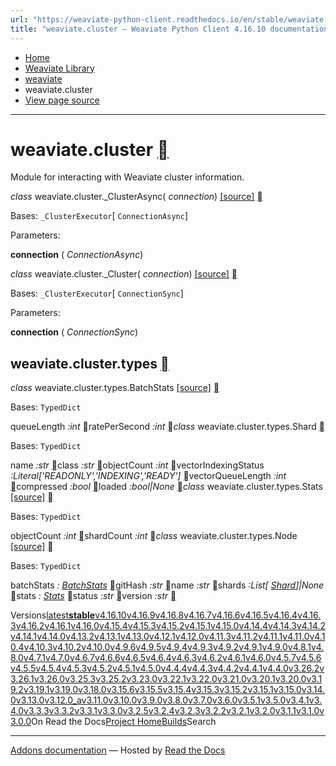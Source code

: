 ```yaml
---
url: "https://weaviate-python-client.readthedocs.io/en/stable/weaviate.cluster.html"
title: "weaviate.cluster — Weaviate Python Client 4.16.10 documentation"
---
```


- [Home](https://weaviate-python-client.readthedocs.io/en/stable/index.html)
- [Weaviate Library](https://weaviate-python-client.readthedocs.io/en/stable/modules.html)
- [weaviate](https://weaviate-python-client.readthedocs.io/en/stable/weaviate.html)
- weaviate.cluster
- [View page source](https://weaviate-python-client.readthedocs.io/en/stable/_sources/weaviate.cluster.rst.txt)

* * *

# weaviate.cluster [](https://weaviate-python-client.readthedocs.io/en/stable/weaviate.cluster.html\#module-weaviate.cluster "Link to this heading")

Module for interacting with Weaviate cluster information.

_class_ weaviate.cluster.\_ClusterAsync( _connection_) [\[source\]](https://weaviate-python-client.readthedocs.io/en/stable/_modules/weaviate/cluster/async_.html#_ClusterAsync) [](https://weaviate-python-client.readthedocs.io/en/stable/weaviate.cluster.html#weaviate.cluster._ClusterAsync "Link to this definition")

Bases: `_ClusterExecutor`\[ `ConnectionAsync`\]

Parameters:

**connection** ( _ConnectionAsync_)

_class_ weaviate.cluster.\_Cluster( _connection_) [\[source\]](https://weaviate-python-client.readthedocs.io/en/stable/_modules/weaviate/cluster/sync.html#_Cluster) [](https://weaviate-python-client.readthedocs.io/en/stable/weaviate.cluster.html#weaviate.cluster._Cluster "Link to this definition")

Bases: `_ClusterExecutor`\[ `ConnectionSync`\]

Parameters:

**connection** ( _ConnectionSync_)

## weaviate.cluster.types [](https://weaviate-python-client.readthedocs.io/en/stable/weaviate.cluster.html\#module-weaviate.cluster.types "Link to this heading")

_class_ weaviate.cluster.types.BatchStats [\[source\]](https://weaviate-python-client.readthedocs.io/en/stable/_modules/weaviate/cluster/types.html#BatchStats) [](https://weaviate-python-client.readthedocs.io/en/stable/weaviate.cluster.html#weaviate.cluster.types.BatchStats "Link to this definition")

Bases: `TypedDict`

queueLength _:int_ [](https://weaviate-python-client.readthedocs.io/en/stable/weaviate.cluster.html#weaviate.cluster.types.BatchStats.queueLength "Link to this definition")ratePerSecond _:int_ [](https://weaviate-python-client.readthedocs.io/en/stable/weaviate.cluster.html#weaviate.cluster.types.BatchStats.ratePerSecond "Link to this definition")_class_ weaviate.cluster.types.Shard [](https://weaviate-python-client.readthedocs.io/en/stable/weaviate.cluster.html#weaviate.cluster.types.Shard "Link to this definition")

Bases: `TypedDict`

name _:str_ [](https://weaviate-python-client.readthedocs.io/en/stable/weaviate.cluster.html#weaviate.cluster.types.Shard.name "Link to this definition")class _:str_ [](https://weaviate-python-client.readthedocs.io/en/stable/weaviate.cluster.html#weaviate.cluster.types.Shard.class "Link to this definition")objectCount _:int_ [](https://weaviate-python-client.readthedocs.io/en/stable/weaviate.cluster.html#weaviate.cluster.types.Shard.objectCount "Link to this definition")vectorIndexingStatus _:Literal\['READONLY','INDEXING','READY'\]_ [](https://weaviate-python-client.readthedocs.io/en/stable/weaviate.cluster.html#weaviate.cluster.types.Shard.vectorIndexingStatus "Link to this definition")vectorQueueLength _:int_ [](https://weaviate-python-client.readthedocs.io/en/stable/weaviate.cluster.html#weaviate.cluster.types.Shard.vectorQueueLength "Link to this definition")compressed _:bool_ [](https://weaviate-python-client.readthedocs.io/en/stable/weaviate.cluster.html#weaviate.cluster.types.Shard.compressed "Link to this definition")loaded _:bool\|None_ [](https://weaviate-python-client.readthedocs.io/en/stable/weaviate.cluster.html#weaviate.cluster.types.Shard.loaded "Link to this definition")_class_ weaviate.cluster.types.Stats [\[source\]](https://weaviate-python-client.readthedocs.io/en/stable/_modules/weaviate/cluster/types.html#Stats) [](https://weaviate-python-client.readthedocs.io/en/stable/weaviate.cluster.html#weaviate.cluster.types.Stats "Link to this definition")

Bases: `TypedDict`

objectCount _:int_ [](https://weaviate-python-client.readthedocs.io/en/stable/weaviate.cluster.html#weaviate.cluster.types.Stats.objectCount "Link to this definition")shardCount _:int_ [](https://weaviate-python-client.readthedocs.io/en/stable/weaviate.cluster.html#weaviate.cluster.types.Stats.shardCount "Link to this definition")_class_ weaviate.cluster.types.Node [\[source\]](https://weaviate-python-client.readthedocs.io/en/stable/_modules/weaviate/cluster/types.html#Node) [](https://weaviate-python-client.readthedocs.io/en/stable/weaviate.cluster.html#weaviate.cluster.types.Node "Link to this definition")

Bases: `TypedDict`

batchStats _: [BatchStats](https://weaviate-python-client.readthedocs.io/en/stable/weaviate.cluster.html#weaviate.cluster.types.BatchStats "weaviate.cluster.types.BatchStats")_ [](https://weaviate-python-client.readthedocs.io/en/stable/weaviate.cluster.html#weaviate.cluster.types.Node.batchStats "Link to this definition")gitHash _:str_ [](https://weaviate-python-client.readthedocs.io/en/stable/weaviate.cluster.html#weaviate.cluster.types.Node.gitHash "Link to this definition")name _:str_ [](https://weaviate-python-client.readthedocs.io/en/stable/weaviate.cluster.html#weaviate.cluster.types.Node.name "Link to this definition")shards _:List\[ [Shard](https://weaviate-python-client.readthedocs.io/en/stable/weaviate.cluster.html#weaviate.cluster.types.Shard "weaviate.cluster.types.Shard")\]\|None_ [](https://weaviate-python-client.readthedocs.io/en/stable/weaviate.cluster.html#weaviate.cluster.types.Node.shards "Link to this definition")stats _: [Stats](https://weaviate-python-client.readthedocs.io/en/stable/weaviate.cluster.html#weaviate.cluster.types.Stats "weaviate.cluster.types.Stats")_ [](https://weaviate-python-client.readthedocs.io/en/stable/weaviate.cluster.html#weaviate.cluster.types.Node.stats "Link to this definition")status _:str_ [](https://weaviate-python-client.readthedocs.io/en/stable/weaviate.cluster.html#weaviate.cluster.types.Node.status "Link to this definition")version _:str_ [](https://weaviate-python-client.readthedocs.io/en/stable/weaviate.cluster.html#weaviate.cluster.types.Node.version "Link to this definition")

Versions[latest](https://weaviate-python-client.readthedocs.io/en/latest/weaviate.cluster.html)**[stable](https://weaviate-python-client.readthedocs.io/en/stable/weaviate.cluster.html)**[v4.16.10](https://weaviate-python-client.readthedocs.io/en/v4.16.10/weaviate.cluster.html)[v4.16.9](https://weaviate-python-client.readthedocs.io/en/v4.16.9/weaviate.cluster.html)[v4.16.8](https://weaviate-python-client.readthedocs.io/en/v4.16.8/weaviate.cluster.html)[v4.16.7](https://weaviate-python-client.readthedocs.io/en/v4.16.7/weaviate.cluster.html)[v4.16.6](https://weaviate-python-client.readthedocs.io/en/v4.16.6/weaviate.cluster.html)[v4.16.5](https://weaviate-python-client.readthedocs.io/en/v4.16.5/weaviate.cluster.html)[v4.16.4](https://weaviate-python-client.readthedocs.io/en/v4.16.4/weaviate.cluster.html)[v4.16.3](https://weaviate-python-client.readthedocs.io/en/v4.16.3/weaviate.cluster.html)[v4.16.2](https://weaviate-python-client.readthedocs.io/en/v4.16.2/weaviate.cluster.html)[v4.16.1](https://weaviate-python-client.readthedocs.io/en/v4.16.1/weaviate.cluster.html)[v4.16.0](https://weaviate-python-client.readthedocs.io/en/v4.16.0/weaviate.cluster.html)[v4.15.4](https://weaviate-python-client.readthedocs.io/en/v4.15.4/weaviate.cluster.html)[v4.15.3](https://weaviate-python-client.readthedocs.io/en/v4.15.3/weaviate.cluster.html)[v4.15.2](https://weaviate-python-client.readthedocs.io/en/v4.15.2/weaviate.cluster.html)[v4.15.1](https://weaviate-python-client.readthedocs.io/en/v4.15.1/weaviate.cluster.html)[v4.15.0](https://weaviate-python-client.readthedocs.io/en/v4.15.0/weaviate.cluster.html)[v4.14.4](https://weaviate-python-client.readthedocs.io/en/v4.14.4/weaviate.cluster.html)[v4.14.3](https://weaviate-python-client.readthedocs.io/en/v4.14.3/weaviate.cluster.html)[v4.14.2](https://weaviate-python-client.readthedocs.io/en/v4.14.2/weaviate.cluster.html)[v4.14.1](https://weaviate-python-client.readthedocs.io/en/v4.14.1/weaviate.cluster.html)[v4.14.0](https://weaviate-python-client.readthedocs.io/en/v4.14.0/weaviate.cluster.html)[v4.13.2](https://weaviate-python-client.readthedocs.io/en/v4.13.2/weaviate.cluster.html)[v4.13.1](https://weaviate-python-client.readthedocs.io/en/v4.13.1/weaviate.cluster.html)[v4.13.0](https://weaviate-python-client.readthedocs.io/en/v4.13.0/weaviate.cluster.html)[v4.12.1](https://weaviate-python-client.readthedocs.io/en/v4.12.1/weaviate.cluster.html)[v4.12.0](https://weaviate-python-client.readthedocs.io/en/v4.12.0/weaviate.cluster.html)[v4.11.3](https://weaviate-python-client.readthedocs.io/en/v4.11.3/weaviate.cluster.html)[v4.11.2](https://weaviate-python-client.readthedocs.io/en/v4.11.2/weaviate.cluster.html)[v4.11.1](https://weaviate-python-client.readthedocs.io/en/v4.11.1/weaviate.cluster.html)[v4.11.0](https://weaviate-python-client.readthedocs.io/en/v4.11.0/weaviate.cluster.html)[v4.10.4](https://weaviate-python-client.readthedocs.io/en/v4.10.4/weaviate.cluster.html)[v4.10.3](https://weaviate-python-client.readthedocs.io/en/v4.10.3/weaviate.cluster.html)[v4.10.2](https://weaviate-python-client.readthedocs.io/en/v4.10.2/weaviate.cluster.html)[v4.10.0](https://weaviate-python-client.readthedocs.io/en/v4.10.0/weaviate.cluster.html)[v4.9.6](https://weaviate-python-client.readthedocs.io/en/v4.9.6/weaviate.cluster.html)[v4.9.5](https://weaviate-python-client.readthedocs.io/en/v4.9.5/weaviate.cluster.html)[v4.9.4](https://weaviate-python-client.readthedocs.io/en/v4.9.4/weaviate.cluster.html)[v4.9.3](https://weaviate-python-client.readthedocs.io/en/v4.9.3/weaviate.cluster.html)[v4.9.2](https://weaviate-python-client.readthedocs.io/en/v4.9.2/weaviate.cluster.html)[v4.9.1](https://weaviate-python-client.readthedocs.io/en/v4.9.1/weaviate.cluster.html)[v4.9.0](https://weaviate-python-client.readthedocs.io/en/v4.9.0/weaviate.cluster.html)[v4.8.1](https://weaviate-python-client.readthedocs.io/en/v4.8.1/weaviate.cluster.html)[v4.8.0](https://weaviate-python-client.readthedocs.io/en/v4.8.0/weaviate.cluster.html)[v4.7.1](https://weaviate-python-client.readthedocs.io/en/v4.7.1/weaviate.cluster.html)[v4.7.0](https://weaviate-python-client.readthedocs.io/en/v4.7.0/weaviate.cluster.html)[v4.6.7](https://weaviate-python-client.readthedocs.io/en/v4.6.7/weaviate.cluster.html)[v4.6.6](https://weaviate-python-client.readthedocs.io/en/v4.6.6/weaviate.cluster.html)[v4.6.5](https://weaviate-python-client.readthedocs.io/en/v4.6.5/weaviate.cluster.html)[v4.6.4](https://weaviate-python-client.readthedocs.io/en/v4.6.4/weaviate.cluster.html)[v4.6.3](https://weaviate-python-client.readthedocs.io/en/v4.6.3/weaviate.cluster.html)[v4.6.2](https://weaviate-python-client.readthedocs.io/en/v4.6.2/weaviate.cluster.html)[v4.6.1](https://weaviate-python-client.readthedocs.io/en/v4.6.1/weaviate.cluster.html)[v4.6.0](https://weaviate-python-client.readthedocs.io/en/v4.6.0/weaviate.cluster.html)[v4.5.7](https://weaviate-python-client.readthedocs.io/en/v4.5.7/weaviate.cluster.html)[v4.5.6](https://weaviate-python-client.readthedocs.io/en/v4.5.6/weaviate.cluster.html)[v4.5.5](https://weaviate-python-client.readthedocs.io/en/v4.5.5/weaviate.cluster.html)[v4.5.4](https://weaviate-python-client.readthedocs.io/en/v4.5.4/weaviate.cluster.html)[v4.5.3](https://weaviate-python-client.readthedocs.io/en/v4.5.3/weaviate.cluster.html)[v4.5.2](https://weaviate-python-client.readthedocs.io/en/v4.5.2/weaviate.cluster.html)[v4.5.1](https://weaviate-python-client.readthedocs.io/en/v4.5.1/weaviate.cluster.html)[v4.5.0](https://weaviate-python-client.readthedocs.io/en/v4.5.0/weaviate.cluster.html)[v4.4.4](https://weaviate-python-client.readthedocs.io/en/v4.4.4/weaviate.cluster.html)[v4.4.3](https://weaviate-python-client.readthedocs.io/en/v4.4.3/weaviate.cluster.html)[v4.4.2](https://weaviate-python-client.readthedocs.io/en/v4.4.2/weaviate.cluster.html)[v4.4.1](https://weaviate-python-client.readthedocs.io/en/v4.4.1/weaviate.cluster.html)[v4.4.0](https://weaviate-python-client.readthedocs.io/en/v4.4.0/weaviate.cluster.html)[v3.26.2](https://weaviate-python-client.readthedocs.io/en/v3.26.2/weaviate.cluster.html)[v3.26.1](https://weaviate-python-client.readthedocs.io/en/v3.26.1/weaviate.cluster.html)[v3.26.0](https://weaviate-python-client.readthedocs.io/en/v3.26.0/weaviate.cluster.html)[v3.25.3](https://weaviate-python-client.readthedocs.io/en/v3.25.3/weaviate.cluster.html)[v3.25.2](https://weaviate-python-client.readthedocs.io/en/v3.25.2/weaviate.cluster.html)[v3.23.0](https://weaviate-python-client.readthedocs.io/en/v3.23.0/weaviate.cluster.html)[v3.22.1](https://weaviate-python-client.readthedocs.io/en/v3.22.1/weaviate.cluster.html)[v3.22.0](https://weaviate-python-client.readthedocs.io/en/v3.22.0/weaviate.cluster.html)[v3.21.0](https://weaviate-python-client.readthedocs.io/en/v3.21.0/weaviate.cluster.html)[v3.20.1](https://weaviate-python-client.readthedocs.io/en/v3.20.1/weaviate.cluster.html)[v3.20.0](https://weaviate-python-client.readthedocs.io/en/v3.20.0/weaviate.cluster.html)[v3.19.2](https://weaviate-python-client.readthedocs.io/en/v3.19.2/weaviate.cluster.html)[v3.19.1](https://weaviate-python-client.readthedocs.io/en/v3.19.1/weaviate.cluster.html)[v3.19.0](https://weaviate-python-client.readthedocs.io/en/v3.19.0/weaviate.cluster.html)[v3.18.0](https://weaviate-python-client.readthedocs.io/en/v3.18.0/weaviate.cluster.html)[v3.15.6](https://weaviate-python-client.readthedocs.io/en/v3.15.6/weaviate.cluster.html)[v3.15.5](https://weaviate-python-client.readthedocs.io/en/v3.15.5/weaviate.cluster.html)[v3.15.4](https://weaviate-python-client.readthedocs.io/en/v3.15.4/weaviate.cluster.html)[v3.15.3](https://weaviate-python-client.readthedocs.io/en/v3.15.3/weaviate.cluster.html)[v3.15.2](https://weaviate-python-client.readthedocs.io/en/v3.15.2/weaviate.cluster.html)[v3.15.1](https://weaviate-python-client.readthedocs.io/en/v3.15.1/weaviate.cluster.html)[v3.15.0](https://weaviate-python-client.readthedocs.io/en/v3.15.0/weaviate.cluster.html)[v3.14.0](https://weaviate-python-client.readthedocs.io/en/v3.14.0/weaviate.cluster.html)[v3.13.0](https://weaviate-python-client.readthedocs.io/en/v3.13.0/weaviate.cluster.html)[v3.12.0\_a](https://weaviate-python-client.readthedocs.io/en/v3.12.0_a/weaviate.cluster.html)[v3.11.0](https://weaviate-python-client.readthedocs.io/en/v3.11.0/weaviate.cluster.html)[v3.10.0](https://weaviate-python-client.readthedocs.io/en/v3.10.0/weaviate.cluster.html)[v3.9.0](https://weaviate-python-client.readthedocs.io/en/v3.9.0/weaviate.cluster.html)[v3.8.0](https://weaviate-python-client.readthedocs.io/en/v3.8.0/weaviate.cluster.html)[v3.7.0](https://weaviate-python-client.readthedocs.io/en/v3.7.0/weaviate.cluster.html)[v3.6.0](https://weaviate-python-client.readthedocs.io/en/v3.6.0/weaviate.cluster.html)[v3.5.1](https://weaviate-python-client.readthedocs.io/en/v3.5.1/weaviate.cluster.html)[v3.5.0](https://weaviate-python-client.readthedocs.io/en/v3.5.0/weaviate.cluster.html)[v3.4.1](https://weaviate-python-client.readthedocs.io/en/v3.4.1/weaviate.cluster.html)[v3.4.0](https://weaviate-python-client.readthedocs.io/en/v3.4.0/weaviate.cluster.html)[v3.3.3](https://weaviate-python-client.readthedocs.io/en/v3.3.3/weaviate.cluster.html)[v3.3.2](https://weaviate-python-client.readthedocs.io/en/v3.3.2/weaviate.cluster.html)[v3.3.1](https://weaviate-python-client.readthedocs.io/en/v3.3.1/weaviate.cluster.html)[v3.3.0](https://weaviate-python-client.readthedocs.io/en/v3.3.0/weaviate.cluster.html)[v3.2.5](https://weaviate-python-client.readthedocs.io/en/v3.2.5/weaviate.cluster.html)[v3.2.4](https://weaviate-python-client.readthedocs.io/en/v3.2.4/weaviate.cluster.html)[v3.2.3](https://weaviate-python-client.readthedocs.io/en/v3.2.3/weaviate.cluster.html)[v3.2.2](https://weaviate-python-client.readthedocs.io/en/v3.2.2/weaviate.cluster.html)[v3.2.1](https://weaviate-python-client.readthedocs.io/en/v3.2.1/weaviate.cluster.html)[v3.2.0](https://weaviate-python-client.readthedocs.io/en/v3.2.0/weaviate.cluster.html)[v3.1.1](https://weaviate-python-client.readthedocs.io/en/v3.1.1/weaviate.cluster.html)[v3.1.0](https://weaviate-python-client.readthedocs.io/en/v3.1.0/weaviate.cluster.html)[v3.0.0](https://weaviate-python-client.readthedocs.io/en/v3.0.0/weaviate.cluster.html)On Read the Docs[Project Home](https://app.readthedocs.org/projects/weaviate-python-client/?utm_source=weaviate-python-client&utm_content=flyout)[Builds](https://app.readthedocs.org/projects/weaviate-python-client/builds/?utm_source=weaviate-python-client&utm_content=flyout)Search

* * *

[Addons documentation](https://docs.readthedocs.io/page/addons.html?utm_source=weaviate-python-client&utm_content=flyout) ― Hosted by
[Read the Docs](https://about.readthedocs.com/?utm_source=weaviate-python-client&utm_content=flyout)